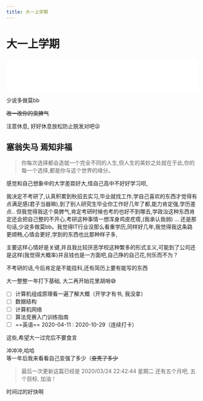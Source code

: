 ```yaml
---
title: 大一上学期
---
```


# 大一上学期

<iframe frameborder="no" border="0" marginwidth="0" marginheight="0" width=100% height=86 src="//music.163.com/outchain/player?type=2&id=326719&auto=1&height=66"></iframe>

少说多做莫bb

~~改一改你的臭脾气~~

注意休息, 好好休息放松防止脱发对吧😜

## 塞翁失马 焉知非福

> 你每次选择都会造就一个完全不同的人生,但人生的美妙之处就在于此,你的每一个选择,都是你与这个世界的缘分。

感觉和自己想象中的大学差距好大,怪自己高中不好好学习呗,

我决定不考研了,认真积累到秋招去实习,毕业就找工作,学自己喜欢的东西才觉得有点满足感(君子当器嘛),到了别人研究生毕业你工作好几年了都,能力肯定强,学历差点.. 但我觉得我这个臭脾气,肯定考研时候也考的也好不到哪去,学政治这种东西肯定还会把自己整的不开心,考研这种事情一想浑身鸡皮疙瘩,(我承认我弱) ... 还是那句话,少说多做莫bb。我觉得IT行业没那么看重学历,同样好几年,我觉得我这条路更顺畅,心情会更好,学到的东西也比那种样子多,

主要这样心情好是关键,并且我比较厌恶学校这种繁多的形式主义,可能到了公司还是这样(我觉得大概率)并且钱也是一方面吧,自己挣的自己花,何乐而不为？

不考研的话,今后肯定是不能挂科,还有简历上要有能写的东西

大一整整一年打下基础, 大二再开始花里胡哨😅

* [ ] 计算机组成原理看一遍了解大概（开学才有书, 我没拿）
* [ ] 数据结构
* [ ] 计算机网络
* [ ] 算法竞赛入门训练指南
* [ ] ==英语== 2020-04-11 : 2020-10-29（连续打卡）

这些,希望大一过完后不要食言

冲冲冲,哈哈  
等一年后我来看看自己变强了多少（~~变秃了多少~~

> 最后一次更新这篇已经是 2020/03/24 22:42:44 星期二 还有五个月吧, 五个目标, 加油！

时间过的好快啊

